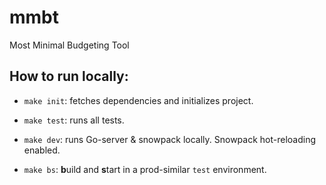 # mmbt

Most Minimal Budgeting Tool

## How to run locally:

- `make init`: fetches dependencies and initializes project.

- `make test`: runs all tests.

- `make dev`: runs Go-server & snowpack locally. Snowpack hot-reloading enabled.

- `make bs`: **b**uild and **s**tart in a prod-similar `test` environment.
